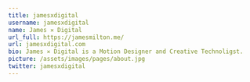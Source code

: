 ```yaml
---
title: jamesxdigital
username: jamesxdigital
name: James ✕ Digital
url_full: https://jamesmilton.me/
url: jamesxdigital.com
bio: James ✕ Digital is a Motion Designer and Creative Technoligst.
picture: /assets/images/pages/about.jpg
twitter: jamesxdigital
---
```

